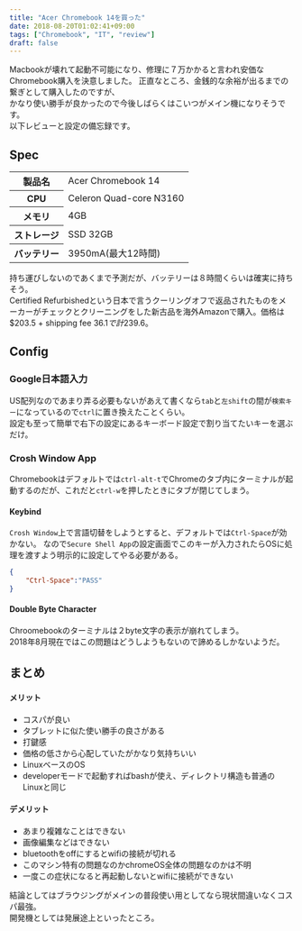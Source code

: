 ```yaml
---
title: "Acer Chromebook 14を買った"
date: 2018-08-20T01:02:41+09:00
tags: ["Chromebook", "IT", "review"]
draft: false
---
```


Macbookが壊れて起動不可能になり、修理に７万かかると言われ安価なChromebook購入を決意しました。
正直なところ、金銭的な余裕が出るまでの繋ぎとして購入したのですが、  
かなり使い勝手が良かったので今後しばらくはこいつがメイン機になりそうです。  
以下レビューと設定の備忘録です。

## Spec

<table>
    <tr>
        <th>製品名</th>
        <td>Acer Chromebook 14</td>
    </tr>
    <tr>
        <th>CPU</th>
        <td>Celeron Quad-core N3160</td>
    </tr>
    <tr>
        <th>メモリ</th>
        <td>4GB</td>
    </tr>
    <tr>
        <th>ストレージ</th>
        <td>SSD 32GB</td>
    </tr>
    <tr>
        <th>バッテリー</th>
        <td>3950mA(最大12時間)</td>
    </tr>
</table>

持ち運びしないのであくまで予測だが、バッテリーは８時間くらいは確実に持ちそう。  
Certified Refurbishedという日本で言うクーリングオフで返品されたものをメーカーがチェックとクリーニングをした新古品を海外Amazonで購入。価格は$203.5 + shipping fee $36.1 で計$239.6。

## Config

### Google日本語入力

US配列なのであまり弄る必要もないがあえて書くなら`tab`と`左shift`の間が`検索キー`になっているので`ctrl`に置き換えたことくらい。  
設定も至って簡単で右下の設定にあるキーボード設定で割り当てたいキーを選ぶだけ。

### Crosh Window App

Chromebookはデフォルトでは`ctrl-alt-t`でChromeのタブ内にターミナルが起動するのだが、これだと`ctrl-w`を押したときにタブが閉じてしまう。

#### Keybind

`Crosh Window`上で言語切替をしようとすると、デフォルトでは`Ctrl-Space`が効かない。
なので`Secure Shell App`の設定画面でこのキーが入力されたらOSに処理を渡すよう明示的に設定してやる必要がある。

```json
{
    "Ctrl-Space":"PASS"
}
```

#### Double Byte Character

Chroomebookのターミナルは２byte文字の表示が崩れてしまう。  
2018年8月現在ではこの問題はどうしようもないので諦めるしかないようだ。

## まとめ

#### メリット

- コスパが良い
 - タブレットに似た使い勝手の良さがある
- 打鍵感
 - 価格の低さから心配していたがかなり気持ちいい
- LinuxベースのOS
 - developerモードで起動すればbashが使え、ディレクトリ構造も普通のLinuxと同じ

#### デメリット

- あまり複雑なことはできない
 - 画像編集などはできない
- bluetoothをoffにするとwifiの接続が切れる
 - このマシン特有の問題なのかchromeOS全体の問題なのかは不明
 - 一度この症状になると再起動しないとwifiに接続ができない

結論としてはブラウジングがメインの普段使い用としてなら現状間違いなくコスパ最強。  
開発機としては発展途上といったところ。
